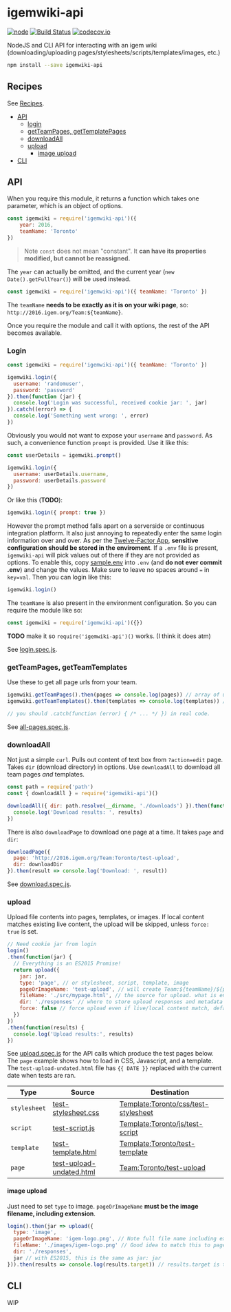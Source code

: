 # igemwiki-api

[![node](https://img.shields.io/badge/node-v6.x-blue.svg)]() [![Build Status](https://travis-ci.org/igemuoftATG/igemwiki-api.svg?branch=master)](https://travis-ci.org/igemuoftATG/igemwiki-api)  [![codecov.io](https://codecov.io/github/igemuoftATG/igemwiki-api/coverage.svg?branch=master)](https://codecov.io/github/igemuoftATG/igemwiki-api?branch=master)

NodeJS and CLI API for interacting with an igem wiki (downloading/uploading pages/stylesheets/scripts/templates/images, etc.)

```bash
npm install --save igemwiki-api
```

## Recipes

See [Recipes](./recipes).

- [API](#api)
  * [login](#login)
  * [getTeamPages, getTemplatePages](#getteampages-getteamtemplates)
  * [downloadAll](#downloadall)
  * [upload](#upload)
    - [image upload](#image-upload)
- [CLI](#cli)

## API

When you require this module, it returns a function which takes one parameter, which is an object of options.

```javascript
const igemwiki = require('igemwiki-api')({
    year: 2016,
    teamName: 'Toronto'
})
```

> Note
> `const` does not mean "constant". It **can have its properties modified, but cannot be reassigned.**

The `year` can actually be omitted, and the current year (`new Date().getFullYear()`) will be used instead.

```javascript
const igemwiki = require('igemwiki-api')({ teamName: 'Toronto' })
```

The `teamName` **needs to be exactly as it is on your wiki page**, so: `http://2016.igem.org/Team:${teamName}`.

Once you require the module and call it with options, the rest of the API becomes available.

### Login

```javascript
const igemwiki = require('igemwiki-api')({ teamName: 'Toronto' })

igemwiki.login({
  username: 'randomuser',
  password: 'password'
}).then(function (jar) {
  console.log('Login was successful, received cookie jar: ', jar)
}).catch((error) => {
  console.log('Something went wrong: ', error)
})
```

Obviously you would not want to expose your `username` and `password`. As such, a convenience function `prompt` is provided.
Use it like this:

```javascript
const userDetails = igemwiki.prompt()

igemwiki.login({
  username: userDetails.username,
  password: userDetails.password
})
```

Or like this (**TODO**):

```javascript
igemwiki.login({ prompt: true })
```

However the prompt method falls apart on a serverside or continuous integration
platform. It also just annoying to repeatedly enter the same login information
over and over. As per the [Twelve-Factor App](https://12factor.net), **sensitive
configuration should be stored in the enviroment**. If a `.env` file is present,
`igemwiki-api` will pick values out of there if they are not provided as options.
To enable this, copy [sample.env](./sample.env) into `.env` (and **do not ever
commit .env**) and change the values. Make sure to leave no spaces around `=` in
`key=val`. Then you can login like this:

```javascript
igemwiki.login()
```

The `teamName` is also present in the environment configuration. So you can require the module like so:

```javascript
const igemwiki = require('igemwiki-api')({})
```

**TODO** make it so `require('igemwiki-api')()` works. (I think it does atm)

See [login.spec.js](./test/login.spec.js).

### getTeamPages, getTeamTemplates

Use these to get all page urls from your team.

```javascript
igemwiki.getTeamPages().then(pages => console.log(pages)) // array of urls
igemwiki.getTeamTemplates().then(templates => console.log(templates)) // array of urls as well

// you should .catch(function (error) { /* ... */ }) in real code.
```

See [all-pages.spec.js](./test/all-pages.spec.js).

### downloadAll

Not just a simple `curl`. Pulls out content of text box from `?action=edit`
page. Takes `dir` (download directory) in options. Use `downloadAll` to download
all team pages *and* templates.

```javascript
const path = require('path')
const { downloadAll } = require('igemwiki-api')()

downloadAll({ dir: path.resolve(__dirname, './downloads') }).then(function (results) {
  console.log('Download results: ', results)
})
```

There is also `downloadPage` to download one page at a time. It takes `page` and `dir`:

```javascript
downloadPage({
  page: 'http://2016.igem.org/Team:Toronto/test-upload',
  dir: downloadDir
}).then(result => console.log('Download: ', result))
```

See [download.spec.js](./test/download.spec.js).

### upload

Upload file contents into pages, templates, or images. If local content matches
existing live content, the upload will be skipped, unless `force: true` is set.

```javascript
// Need cookie jar from login
login()
.then(function(jar) {
  // Everything is an ES2015 Promise!
  return upload({
    jar: jar,
    type: 'page', // or stylesheet, script, template, image
    pageOrImageName: 'test-upload', // will create Team:${teamName}/${pageOrImageName} for 'page', or Template:${teamName}/{css|js}/..
    fileName: './src/mypage.html', // the source for upload. what is entered into update page text box.
    dir: './responses' // where to store upload responses and metadata
    force: false // force upload even if live/local content match, default is false
  })
})
.then(function(results) {
  console.log('Upload results:', results)
})
```

See [upload.spec.js](./test/upload.spec.js) for the API calls which produce the
test pages below. The `page` example shows how to load in CSS, Javascript, and a
template. The `test-upload-undated.html` file has `{{ DATE }}` replaced with the
current date when tests are ran.

| Type         | Source                                                            | Destination                                                                                       |
|--------------|-------------------------------------------------------------------|---------------------------------------------------------------------------------------------------|
| `stylesheet` | [test-stylesheet.css](./test/files/test-stylesheet.css)           | [Template:Toronto/css/test-stylesheet](http://2016.igem.org/Template:Toronto/css/test-stylesheet?action=edit) |
| `script`     | [test-script.js](./test/files/test-script.js)                     | [Template:Toronto/js/test-script](http://2016.igem.org/Template:Toronto/js/test-script?action=edit)           |
| `template`   | [test-template.html](./test/files/test-template.html)             | [Template:Toronto/test-template](http://2016.igem.org/Template:Toronto/test-template?action=edit)             |
| `page`       | [test-upload-undated.html](./test/files/test-upload-undated.html) | [Team:Toronto/test-upload](http://2016.igem.org/Team:Toronto/test-upload)                                     |

#### image upload

Just need to set `type` to image. `pageOrImageName` **must be the image
filename, including extension**.

```javascript
login().then(jar => upload({
  type: 'image',
  pageOrImageName: 'igem-logo.png', // Note full file name including extension
  fileName: './images/igem-logo.png' // Good idea to match this to pageOrImageName,
  dir: './responses',
  jar // with ES2015, this is the same as jar: jar
})).then(results => console.log(results.target)) // results.target is the direct image link
```

## CLI

WIP

